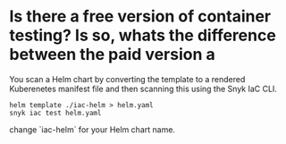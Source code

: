 # Is there a free version of container testing? Is so, whats the difference between the paid version a

You scan a Helm chart by converting the template to a rendered Kuberenetes manifest file and then scanning this using the Snyk IaC CLI. 

```text
helm template ./iac-helm > helm.yaml
snyk iac test helm.yaml
```

change \`iac-helm\` for your Helm chart name. 

